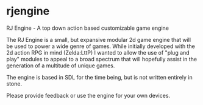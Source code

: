 rjengine
========

RJ Engine - A top down action based customizable game engine

The RJ Engine is a small, but expansive modular 2d game engine that will be used to power a wide genre of games. While initially developed with the 2d action RPG in mind (Zelda:LttP) I wanted to allow the use of "plug and play" modules to appeal to a broad spectrum that will hopefully assist in the generation of a multitude of unique games.

The engine is based in SDL for the time being, but is not written entirely in stone.

Please provide feedback or use the engine for your own devices.
